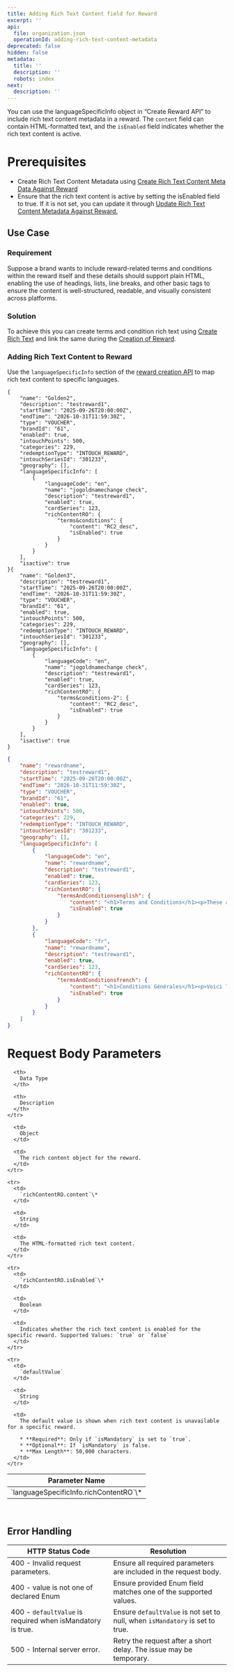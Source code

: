 ```yaml
---
title: Adding Rich Text Content field for Reward
excerpt: ''
api:
  file: organization.json
  operationId: adding-rich-text-content-metadata
deprecated: false
hidden: false
metadata:
  title: ''
  description: ''
  robots: index
next:
  description: ''
---
```

You can use the languageSpecificInfo object in “Create Reward API”  to include rich text content metadata in a reward. The `content` field can contain HTML-formatted text, and the `isEnabled` field indicates whether the rich text content is active.

# Prerequisites

*   Create Rich Text Content Metadata using [Create Rich Text Content Meta Data Against Reward](https://docs.capillarytech.com/reference/create-rich-content-meta)
*   Ensure that the rich text content is active by setting the isEnabled field to true. If it is not set, you can update it through [Update Rich Text Content Metadata Against Reward.](https://docs.capillarytech.com/reference/update-rich-content)

## Use Case

### Requirement

Suppose a brand wants to include reward-related terms and conditions within the reward itself and these details should support plain HTML, enabling the use of headings, lists, line breaks, and other basic tags to ensure the content is well-structured, readable, and visually consistent across platforms.

### Solution

To achieve this you can create terms and condition rich text using [Create Rich Text](https://docs.capillarytech.com/reference/create-rich-content-meta) and link the same during the [Creation of Reward](https://docs.capillarytech.com/reference/post-create-reward).

### **Adding Rich Text Content to Reward**

Use the `languageSpecificInfo` section of the [reward creation API](https://docs.capillarytech.com/reference/post-create-reward) to map rich text content to specific languages.

```Text With single Language Block
{
    "name": "Golden2",
    "description": "testreward1",
    "startTime": "2025-09-26T20:00:00Z",
    "endTime": "2026-10-31T11:59:30Z",
    "type": "VOUCHER",
    "brandId": "61",
    "enabled": true,
    "intouchPoints": 500,
    "categories": 229,
    "redemptionType": "INTOUCH_REWARD",
    "intouchSeriesId": "301233",
    "geography": [],
    "languageSpecificInfo": [
        {
            "languageCode": "en",
            "name": "jogoldnamechange check",
            "description": "testreward1",
            "enabled": true,
            "cardSeries": 123,
            "richContentRO": {
                "terms&conditions": {
                    "content": "RC2_desc",
                    "isEnabled": true
                }
            }
        }
    ],
    "isactive": true
}{
    "name": "Golden3",
    "description": "testreward1",
    "startTime": "2025-09-26T20:00:00Z",
    "endTime": "2026-10-31T11:59:30Z",
    "type": "VOUCHER",
    "brandId": "61",
    "enabled": true,
    "intouchPoints": 500,
    "categories": 229,
    "redemptionType": "INTOUCH_REWARD",
    "intouchSeriesId": "301233",
    "geography": [],
    "languageSpecificInfo": [
        {
            "languageCode": "en",
            "name": "jogoldnamechange check",
            "description": "testreward1",
            "enabled": true,
            "cardSeries": 123,
            "richContentRO": {
                "terms&conditions-2": {
                    "content": "RC2_desc",
                    "isEnabled": true
                }
            }
        }
    ],
    "isactive": true
}
```
```json With Multiple Language Block
{
    "name": "rewardname",
    "description": "testreward1",
    "startTime": "2025-09-26T20:00:00Z",
    "endTime": "2026-10-31T11:59:30Z",
    "type": "VOUCHER",
    "brandId": "61",
    "enabled": true,
    "intouchPoints": 500,
    "categories": 229,
    "redemptionType": "INTOUCH_REWARD",
    "intouchSeriesId": "301233",
    "geography": [],
    "languageSpecificInfo": [
        {
            "languageCode": "en",
            "name": "rewardname",
            "description": "testreward1",
            "enabled": true,
            "cardSeries": 123,
            "richContentRO": {
                "termsAndConditionsenglish": {
                    "content": "<h1>Terms and Conditions</h1><p>These are the terms and conditions...</p>",
                    "isEnabled": true
                }
            }
        },
        {
            "languageCode": "fr",
            "name": "rewardname",
            "description": "testreward1",
            "enabled": true,
            "cardSeries": 123,
            "richContentRO": {
                "termsAndConditionsfrench": {
                    "content": "<h1>Conditions Générales</h1><p>Voici les conditions générales...</p>",
                    "isEnabled": true
                }
            }
        }
    ]
}
```

# Request Body Parameters

<Table align={["left","left","left"]}>
  <thead>
    <tr>
      <th>
        Parameter Name
      </th>

      <th>
        Data Type
      </th>

      <th>
        Description
      </th>
    </tr>
  </thead>

  <tbody>
    <tr>
      <td>
        `languageSpecificInfo.richContentRO`\*
      </td>

      <td>
        Object
      </td>

      <td>
        The rich content object for the reward.
      </td>
    </tr>

    <tr>
      <td>
        `richContentRO.content`\*
      </td>

      <td>
        String
      </td>

      <td>
        The HTML-formatted rich text content.
      </td>
    </tr>

    <tr>
      <td>
        `richContentRO.isEnabled`\*
      </td>

      <td>
        Boolean
      </td>

      <td>
        Indicates whether the rich text content is enabled for the specific reward. Supported Values: `true` or `false`
      </td>
    </tr>

    <tr>
      <td>
        `defaultValue`
      </td>

      <td>
        String
      </td>

      <td>
        The default value is shown when rich text content is unavailable for a specific reward.  

        * **Required**: Only if `isMandatory` is set to `true`.
        * **Optional**: If `isMandatory` is false.
        * **Max Length**: 50,000 characters.
      </td>
    </tr>
  </tbody>
</Table>

<br />

## Error Handling

| HTTP Status Code                                           | Resolution                                                                   |
| ---------------------------------------------------------- | ---------------------------------------------------------------------------- |
| 400 - Invalid request parameters.                          | Ensure all required parameters are included in the request body.             |
| 400 - value is not one of declared Enum                    | Ensure provided Enum field matches one of the supported values.              |
| 400 - `defaultValue` is required when isMandatory is true. | Ensure `defaultValue` is not set to null, when `isMandatory` is set to true. |
| 500 - Internal server error.                               | Retry the request after a short delay. The issue may be temporary.           |
